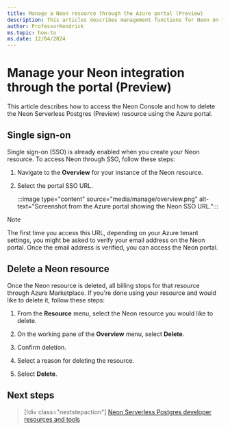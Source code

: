 ```yaml
---
title: Manage a Neon resource through the Azure portal (Preview)
description: This articles describes management functions for Neon on the Azure portal.
author: ProfessorKendrick
ms.topic: how-to
ms.date: 12/04/2024
---
```


# Manage your Neon integration through the portal (Preview)

This article describes how to access the Neon Console and how to delete the Neon Serverless Postgres (Preview) resource using the Azure portal.

## Single sign-on

Single sign-on (SSO) is already enabled when you create your Neon resource. To access Neon through SSO, follow these steps:

1. Navigate to the **Overview** for your instance of the Neon resource. 

1. Select the portal SSO URL.

   :::image type="content" source="media/manage/overview.png" alt-text="Screenshot from the Azure portal showing the Neon SSO URL.":::

> [!NOTE] 
> The first time you access this URL, depending on your Azure tenant settings, you might be asked to verify your email address on the Neon portal. Once the email address is verified, you can access the Neon portal.

## Delete a Neon resource

Once the Neon resource is deleted, all billing stops for that resource through Azure Marketplace. If you're done using your resource and would like to delete it, follow these steps:

1. From the **Resource** menu, select the Neon resource you would like to delete.

1. On the working pane of the **Overview** menu, select **Delete**.

1. Confirm deletion.

1. Select a reason for deleting the resource.

1. Select **Delete**.

## Next steps

> [!div class="nextstepaction"]
> [Neon Serverless Postgres developer resources and tools](tools.md)
